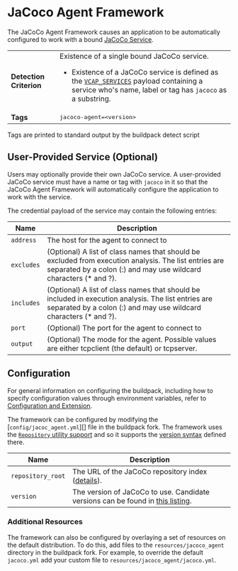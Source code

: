 # JaCoco Agent Framework
The JaCoCo Agent Framework causes an application to be automatically configured to work with a bound [JaCoCo Service][].

<table>
  <tr>
    <td><strong>Detection Criterion</strong></td><td>Existence of a single bound JaCoCo service.
      <ul>
        <li>Existence of a JaCoCo service is defined as the <a href="http://docs.cloudfoundry.org/devguide/deploy-apps/environment-variable.html#VCAP-SERVICES"><code>VCAP_SERVICES</code></a> payload containing a service who's name, label or tag has <code>jacoco</code> as a substring.</li>
      </ul>
    </td>
  </tr>
  <tr>
    <td><strong>Tags</strong></td>
    <td><tt>jacoco-agent=&lt;version&gt;</tt></td>
  </tr>
</table>
Tags are printed to standard output by the buildpack detect script

## User-Provided Service (Optional)
Users may optionally provide their own JaCoCo service. A user-provided JaCoCo service must have a name or tag with `jacoco` in it so that the JaCoCo Agent Framework will automatically configure the application to work with the service.

The credential payload of the service may contain the following entries:

| Name | Description
| ---- | -----------
| `address` | The host for the agent to connect to
| `excludes` | (Optional) A list of class names that should be excluded from execution analysis. The list entries are separated by a colon (:) and may use wildcard characters (* and ?).
| `includes` | (Optional) A list of class names that should be included in execution analysis. The list entries are separated by a colon (:) and may use wildcard characters (* and ?).
| `port` | (Optional) The port for the agent to connect to
| `output` | (Optional) The mode for the agent. Possible values are either tcpclient (the default) or tcpserver. 

## Configuration
For general information on configuring the buildpack, including how to specify configuration values through environment variables, refer to [Configuration and Extension][].

The framework can be configured by modifying the [`config/jacoc_agent.yml`][] file in the buildpack fork.  The framework uses the [`Repository` utility support][repositories] and so it supports the [version syntax][] defined there.

| Name | Description
| ---- | -----------
| `repository_root` | The URL of the JaCoCo repository index ([details][repositories]).
| `version` | The version of JaCoCo to use. Candidate versions can be found in [this listing][].

### Additional Resources
The framework can also be configured by overlaying a set of resources on the default distribution.  To do this, add files to the `resources/jacoco_agent` directory in the buildpack fork.  For example, to override the default `jacoco.yml` add your custom file to `resources/jacoco_agent/jacoco.yml`.

[Configuration and Extension]: ../README.md#configuration-and-extension
[`config/jacoco_agent.yml`]: ../config/jacoco_agent.yml
[JaCoCo Service]: http://www.jacoco.org/jacoco/
[repositories]: extending-repositories.md
[this listing]: https://java-buildpack.cloudfoundry.org/jacoco/index.yml
[version syntax]: extending-repositories.md#version-syntax-and-ordering
